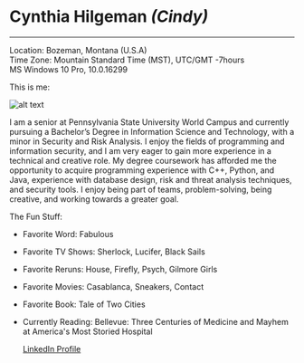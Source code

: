 # Cynthia Hilgeman _(Cindy)_
---
Location: Bozeman, Montana (U.S.A)   
Time Zone: Mountain Standard Time (MST), UTC/GMT -7hours  
MS Windows 10 Pro, 10.0.16299

This is me:

![alt text][me]

[me]: https://avatars0.githubusercontent.com/u/35432613?s=400&u=a0637d3f2d86623519841fb953df4592bdca9f80&v=4 "Me"

I am a senior at Pennsylvania State University World Campus and currently pursuing a Bachelor’s Degree in Information Science and Technology, with a minor in Security and Risk Analysis. I enjoy the fields of programming and information security, and I am very eager to gain more experience in a technical and creative role. My degree coursework has afforded me the opportunity to acquire programming experience with C++, Python, and Java, experience with database design, risk and threat analysis techniques, and security tools. I enjoy being part of teams, problem-solving, being creative, and working towards a greater goal. 

The Fun Stuff:

* Favorite Word: Fabulous  
* Favorite TV Shows: Sherlock, Lucifer, Black Sails  
* Favorite Reruns: House, Firefly, Psych, Gilmore Girls  
* Favorite Movies: Casablanca, Sneakers, Contact  
* Favorite Book: Tale of Two Cities  
* Currently Reading: Bellevue: Three Centuries of Medicine and Mayhem at America's Most Storied Hospital  
  
  [LinkedIn Profile](https://www.linkedin.com/in/cindyhilgeman/)

